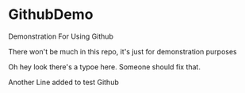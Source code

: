 # GithubDemo
Demonstration For Using Github

There won't be much in this repo, it's just for demonstration purposes

Oh hey look there's a typoe here. Someone should fix that.

Another Line added to test Github
